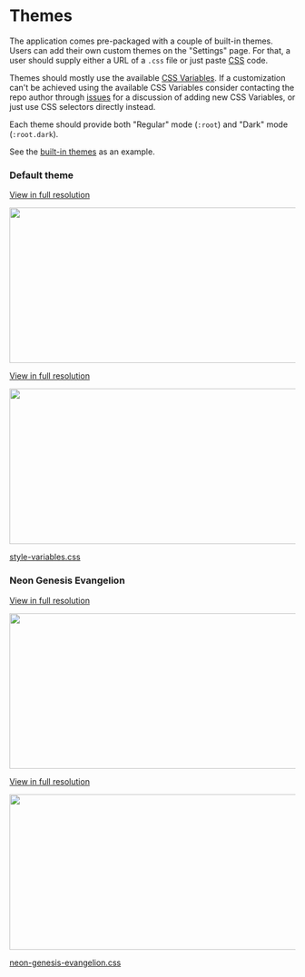 # Themes

The application comes pre-packaged with a couple of built-in themes. Users can add their own custom themes on the "Settings" page. For that, a user should supply either a URL of a `.css` file or just paste [CSS](https://developer.mozilla.org/docs/Learn/CSS/Introduction_to_CSS/How_CSS_works) code.

Themes should mostly use the available [CSS Variables](https://github.com/catamphetamine/captchan/blob/master/docs/themes/variables.md). If a customization can't be achieved using the available CSS Variables consider contacting the repo author through [issues](https://github.com/catamphetamine/captchan/issues) for a discussion of adding new CSS Variables, or just use CSS selectors directly instead.

Each theme should provide both "Regular" mode (`:root`) and "Dark" mode (`:root.dark`).

See the [built-in themes](https://github.com/catamphetamine/captchan/tree/master/src/styles/theme) as an example.

### Default theme

[View in full resolution](https://raw.githubusercontent.com/catamphetamine/captchan/master/docs/images/themes/default-light-3605x1929.png)

<img src="https://raw.githubusercontent.com/catamphetamine/captchan/master/docs/images/themes/default-light-1024x555.png" width="512" height="274"/>

[View in full resolution](https://raw.githubusercontent.com/catamphetamine/captchan/master/docs/images/themes/default-dark-3605x1929.png)

<img src="https://raw.githubusercontent.com/catamphetamine/captchan/master/docs/images/themes/default-dark-1024x555.png" width="512" height="274"/>

[style-variables.css](https://github.com/catamphetamine/captchan/blob/master/src/styles/style-variables.css)

### Neon Genesis Evangelion

[View in full resolution](https://raw.githubusercontent.com/catamphetamine/captchan/master/docs/images/themes/eva-light-3605x1929.png)

<img src="https://raw.githubusercontent.com/catamphetamine/captchan/master/docs/images/themes/eva-light-1024x555.png" width="512" height="274"/>

[View in full resolution](https://raw.githubusercontent.com/catamphetamine/captchan/master/docs/images/themes/eva-dark-3605x1929.png)

<img src="https://raw.githubusercontent.com/catamphetamine/captchan/master/docs/images/themes/eva-dark-1024x555.png" width="512" height="274"/>

[neon-genesis-evangelion.css](https://github.com/catamphetamine/captchan/blob/master/src/styles/theme/neon-genesis-evangelion.css)